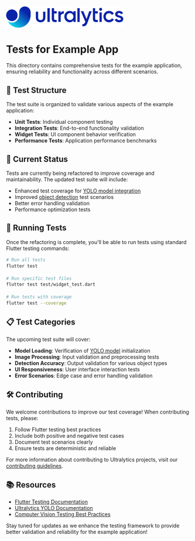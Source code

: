 <a href="https://www.ultralytics.com/"><img src="https://raw.githubusercontent.com/ultralytics/assets/main/logo/Ultralytics_Logotype_Original.svg" width="320" alt="Ultralytics logo"></a>

# Tests for Example App

This directory contains comprehensive tests for the example application, ensuring reliability and functionality across different scenarios.

## 🧪 Test Structure

The test suite is organized to validate various aspects of the example application:

- **Unit Tests**: Individual component testing
- **Integration Tests**: End-to-end functionality validation
- **Widget Tests**: UI component behavior verification
- **Performance Tests**: Application performance benchmarks

## 🔄 Current Status

Tests are currently being refactored to improve coverage and maintainability. The updated test suite will include:

- Enhanced test coverage for [YOLO model integration](https://docs.ultralytics.com/models/)
- Improved [object detection](https://docs.ultralytics.com/tasks/detect/) test scenarios
- Better error handling validation
- Performance optimization tests

## 🚀 Running Tests

Once the refactoring is complete, you'll be able to run tests using standard Flutter testing commands:

```bash
# Run all tests
flutter test

# Run specific test files
flutter test test/widget_test.dart

# Run tests with coverage
flutter test --coverage
```

## 📋 Test Categories

The upcoming test suite will cover:

- **Model Loading**: Verification of [YOLO model](https://docs.ultralytics.com/models/yolo11/) initialization
- **Image Processing**: Input validation and preprocessing tests
- **Detection Accuracy**: Output validation for various object types
- **UI Responsiveness**: User interface interaction tests
- **Error Scenarios**: Edge case and error handling validation

## 🛠️ Contributing

We welcome contributions to improve our test coverage! When contributing tests, please:

1. Follow Flutter testing best practices
2. Include both positive and negative test cases
3. Document test scenarios clearly
4. Ensure tests are deterministic and reliable

For more information about contributing to Ultralytics projects, visit our [contributing guidelines](https://docs.ultralytics.com/help/contributing/).

## 📚 Resources

- [Flutter Testing Documentation](https://docs.flutter.dev/testing)
- [Ultralytics YOLO Documentation](https://docs.ultralytics.com/)
- [Computer Vision Testing Best Practices](https://www.ultralytics.com/blog/computer-vision-models-in-finance)

Stay tuned for updates as we enhance the testing framework to provide better validation and reliability for the example application!
